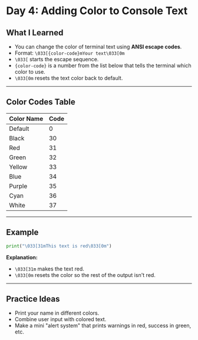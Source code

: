 # Day 4: Adding Color to Console Text

## What I Learned
- You can change the color of terminal text using **ANSI escape codes**.
- Format: `\033[{color-code}mYour text\033[0m`
- `\033[` starts the escape sequence.
- `{color-code}` is a number from the list below that tells the terminal which color to use.
- `\033[0m` resets the text color back to default.

---

## Color Codes Table
| Color Name | Code |
|------------|------|
| Default    | 0    |
| Black      | 30   |
| Red        | 31   |
| Green      | 32   |
| Yellow     | 33   |
| Blue       | 34   |
| Purple     | 35   |
| Cyan       | 36   |
| White      | 37   |

---

## Example
```python
print("\033[31mThis text is red\033[0m")
```

**Explanation:**
- `\033[31m` makes the text red.
- `\033[0m` resets the color so the rest of the output isn't red.

---

## Practice Ideas
- Print your name in different colors.
- Combine user input with colored text.
- Make a mini "alert system" that prints warnings in red, success in green, etc.
